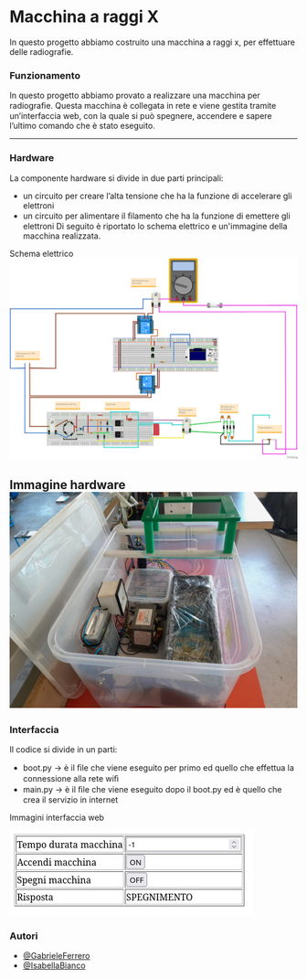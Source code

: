 # Macchina a raggi X

In questo progetto abbiamo costruito una macchina a raggi x, per effettuare delle radiografie.

### Funzionamento

In questo progetto abbiamo provato a realizzare una macchina per radiograﬁe. 
Questa macchina è collegata in rete e viene gestita tramite un’interfaccia web, con la quale si può spegnere, accendere e sapere l’ultimo comando che è stato eseguito.

---

### Hardware
La componente hardware si divide in due parti principali:
- un circuito per creare l’alta tensione che ha la funzione di accelerare gli elettroni
- un circuito per alimentare il ﬁlamento che ha la funzione di emettere gli elettroni
Di seguito è riportato lo schema elettrico e un'immagine della macchina realizzata.


Schema elettrico
![schema_elettrico](./foto/macchina_raggi_x_schema_elettrico.png)

Immagine hardware
![hardware_mrx](./foto/foto_macchina_raggi_x_2.jpeg)
---


### Interfaccia
Il codice si divide in un parti:
- boot.py → è il ﬁle che viene eseguito per primo ed quello che effettua la connessione alla rete wiﬁ
- main.py → è il ﬁle che viene eseguito dopo il boot.py ed è quello che crea il servizio in internet

Immagini interfaccia web

![interfaccia_web](./foto/interfaccia.jpeg)

### Autori
- [@GabrieleFerrero](https://github.com/GabrieleFerrero)
- [@IsabellaBianco](https://github.com/IsabellaBianco)



